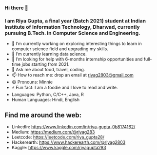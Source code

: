 ### Hi there 👋
### I am Riya Gupta, a final year (Batch 2021) student at Indian Institute of Information Technology, Dharwad, currently pursuing B.Tech. in Computer Science and Engineering.

<!--
**riyag283/riyag283** is a ✨ _special_ ✨ repository because its `README.md` (this file) appears on your GitHub profile.
- 👯 I’m looking to collaborate on ...
-->

- 🔭 I’m currently working on exploring interesting things to learn in computer science field and upgrading my skills.
- 🌱 I’m currently learning data science.
- 🤔 I’m looking for help with 6-months internship opportunities and full-time jobs starting from 2021. 
- 💬 Ask me about food, travel, coding.
- 📫 How to reach me: drop an email at riyag2803@gmail.com
- 😄 Pronouns: Minnie
- ⚡ Fun fact: I am a foodie and I love to read and write.
- Languages: Python, C/C++, Java, R
- Human Languages: Hindi, English

## Find me around the web:
- LinkedIn: https://www.linkedin.com/in/riya-gupta-0b8174162/
- Medium: https://medium.com/@riyag283
- Leetcode: https://leetcode.com/riya_gupta28/
- Hackerearth: https://www.hackerearth.com/@riyag2803
- Kaggle: https://www.kaggle.com/riyagupta283

